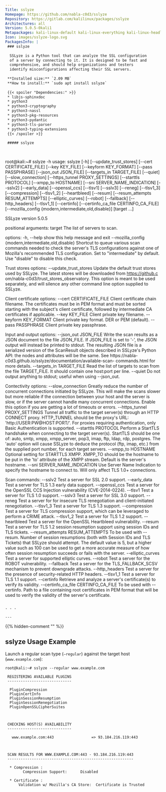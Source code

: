 ```yaml
---
Title: sslyze
Homepage: https://github.com/nabla-c0d3/sslyze
Repository: https://gitlab.com/kalilinux/packages/sslyze
Architectures: all
Version: 5.0.5-0kali1
Metapackages: kali-linux-default kali-linux-everything kali-linux-headless kali-linux-large kali-tools-information-gathering kali-tools-web 
Icon: images/sslyze-logo.svg
PackagesInfo: |
 ### sslyze
 
  SSLyze is a Python tool that can analyze the SSL configuration
  of a server by connecting to it. It is designed to be fast and
  comprehensive, and should help organizations and testers
  identify misconfigurations affecting their SSL servers.
 
 **Installed size:** `2.09 MB`  
 **How to install:** `sudo apt install sslyze`  
 
 {{< spoiler "Dependencies:" >}}
 * libjs-sphinxdoc 
 * python3
 * python3-cryptography 
 * python3-nassl 
 * python3-pkg-resources
 * python3-pydantic 
 * python3-tls-parser 
 * python3-typing-extensions
 {{< /spoiler >}}
 
 ##### sslyze
 
 
 ```
 root@kali:~# sslyze -h
 usage: sslyze [-h] [--update_trust_stores] [--cert CERTIFICATE_FILE]
               [--key KEY_FILE] [--keyform KEY_FORMAT] [--pass PASSPHRASE]
               [--json_out JSON_FILE] [--targets_in TARGET_FILE] [--quiet]
               [--slow_connection] [--https_tunnel PROXY_SETTINGS]
               [--starttls PROTOCOL] [--xmpp_to HOSTNAME]
               [--sni SERVER_NAME_INDICATION] [--sslv2] [--early_data]
               [--openssl_ccs] [--tlsv1] [--sslv3] [--reneg] [--tlsv1_3]
               [--compression] [--tlsv1_2] [--heartbleed] [--resum]
               [--resum_attempts RESUM_ATTEMPTS] [--elliptic_curves] [--robot]
               [--fallback] [--http_headers] [--tlsv1_1] [--certinfo]
               [--certinfo_ca_file CERTINFO_CA_FILE]
               [--mozilla_config {modern,intermediate,old,disable}]
               [target ...]
 
 SSLyze version 5.0.5
 
 positional arguments:
   target                The list of servers to scan.
 
 options:
   -h, --help            show this help message and exit
   --mozilla_config {modern,intermediate,old,disable}
                         Shortcut to queue various scan commands needed to
                         check the server's TLS configurations against one of
                         Mozilla's recommended TLS configuration. Set to
                         "intermediate" by default. Use "disable" to disable
                         this check.
 
 Trust stores options:
   --update_trust_stores
                         Update the default trust stores used by SSLyze. The
                         latest stores will be downloaded from https://github.c
                         om/nabla-c0d3/trust_stores_observatory. This option is
                         meant to be used separately, and will silence any
                         other command line option supplied to SSLyze.
 
 Client certificate options:
   --cert CERTIFICATE_FILE
                         Client certificate chain filename. The certificates
                         must be in PEM format and must be sorted starting with
                         the subject's client certificate, followed by
                         intermediate CA certificates if applicable.
   --key KEY_FILE        Client private key filename.
   --keyform KEY_FORMAT  Client private key format. DER or PEM (default).
   --pass PASSPHRASE     Client private key passphrase.
 
 Input and output options:
   --json_out JSON_FILE  Write the scan results as a JSON document to the file
                         JSON_FILE. If JSON_FILE is set to '-', the JSON output
                         will instead be printed to stdout. The resulting JSON
                         file is a serialized version of the ScanResult objects
                         described in SSLyze's Python API: the nodes and
                         attributes will be the same. See https://nabla-
                         c0d3.github.io/sslyze/documentation/available-scan-
                         commands.html for more details.
   --targets_in TARGET_FILE
                         Read the list of targets to scan from the file
                         TARGET_FILE. It should contain one host:port per line.
   --quiet               Do not output anything to stdout; useful when using
                         --json_out.
 
 Contectivity options:
   --slow_connection     Greatly reduce the number of concurrent connections
                         initiated by SSLyze. This will make the scans slower
                         but more reliable if the connection between your host
                         and the server is slow, or if the server cannot handle
                         many concurrent connections. Enable this option if you
                         are getting a lot of timeouts or errors.
   --https_tunnel PROXY_SETTINGS
                         Tunnel all traffic to the target server(s) through an
                         HTTP CONNECT proxy. HTTP_TUNNEL should be the proxy's
                         URL: 'http://USER:PW@HOST:PORT/'. For proxies
                         requiring authentication, only Basic Authentication is
                         supported.
   --starttls PROTOCOL   Perform a StartTLS handshake when connecting to the
                         target server(s). StartTLS should be one of: auto,
                         smtp, xmpp, xmpp_server, pop3, imap, ftp, ldap, rdp,
                         postgres. The 'auto' option will cause SSLyze to
                         deduce the protocol (ftp, imap, etc.) from the
                         supplied port number, for each target servers.
   --xmpp_to HOSTNAME    Optional setting for STARTTLS XMPP. XMPP_TO should be
                         the hostname to be put in the 'to' attribute of the
                         XMPP stream. Default is the server's hostname.
   --sni SERVER_NAME_INDICATION
                         Use Server Name Indication to specify the hostname to
                         connect to. Will only affect TLS 1.0+ connections.
 
 Scan commands:
   --sslv2               Test a server for SSL 2.0 support.
   --early_data          Test a server for TLS 1.3 early data support.
   --openssl_ccs         Test a server for the OpenSSL CCS Injection
                         vulnerability (CVE-2014-0224).
   --tlsv1               Test a server for TLS 1.0 support.
   --sslv3               Test a server for SSL 3.0 support.
   --reneg               Test a server for for insecure TLS renegotiation and
                         client-initiated renegotiation.
   --tlsv1_3             Test a server for TLS 1.3 support.
   --compression         Test a server for TLS compression support, which can
                         be leveraged to perform a CRIME attack.
   --tlsv1_2             Test a server for TLS 1.2 support.
   --heartbleed          Test a server for the OpenSSL Heartbleed
                         vulnerability.
   --resum               Test a server for TLS 1.2 session resumption support
                         using session IDs and TLS tickets.
   --resum_attempts RESUM_ATTEMPTS
                         To be used with --resum. Number of session resumptions
                         (both with Session IDs and TLS Tickets) that SSLyze
                         should attempt. The default value is 5, but a higher
                         value such as 100 can be used to get a more accurate
                         measure of how often session resumption succeeds or
                         fails with the server.
   --elliptic_curves     Test a server for supported elliptic curves.
   --robot               Test a server for the ROBOT vulnerability.
   --fallback            Test a server for the TLS_FALLBACK_SCSV mechanism to
                         prevent downgrade attacks.
   --http_headers        Test a server for the presence of security-related
                         HTTP headers.
   --tlsv1_1             Test a server for TLS 1.1 support.
   --certinfo            Retrieve and analyze a server's certificate(s) to
                         verify its validity.
   --certinfo_ca_file CERTINFO_CA_FILE
                         To be used with --certinfo. Path to a file containing
                         root certificates in PEM format that will be used to
                         verify the validity of the server's certificate.
 ```
 
 - - -
 
---
```

{{% hidden-comment "<!--Do not edit anything above this line-->" %}}

## sslyze Usage Example

Launch a regular scan type (`–regular`) against the target host (`www.example.com`):

```
root@kali:~# sslyze --regular www.example.com

 REGISTERING AVAILABLE PLUGINS
 -----------------------------

  PluginCompression
  PluginCertInfo
  PluginSessionResumption
  PluginSessionRenegotiation
  PluginOpenSSLCipherSuites



 CHECKING HOST(S) AVAILABILITY
 -----------------------------

   www.example.com:443                 => 93.184.216.119:443



 SCAN RESULTS FOR WWW.EXAMPLE.COM:443 - 93.184.216.119:443
 ---------------------------------------------------------

  * Compression :
        Compression Support:      Disabled

  * Certificate :
      Validation w/ Mozilla's CA Store:  Certificate is Trusted
```
